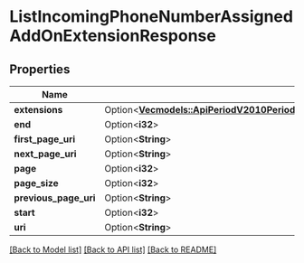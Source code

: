 # ListIncomingPhoneNumberAssignedAddOnExtensionResponse

## Properties

Name | Type | Description | Notes
------------ | ------------- | ------------- | -------------
**extensions** | Option<[**Vec<models::ApiPeriodV2010PeriodAccountPeriodIncomingPhoneNumberPeriodIncomingPhoneNumberAssignedAddOnPeriodIncomingPhoneNumberAssignedAddOnExtension>**](api.v2010.account.incoming_phone_number.incoming_phone_number_assigned_add_on.incoming_phone_number_assigned_add_on_extension.md)> |  | [optional]
**end** | Option<**i32**> |  | [optional]
**first_page_uri** | Option<**String**> |  | [optional]
**next_page_uri** | Option<**String**> |  | [optional]
**page** | Option<**i32**> |  | [optional]
**page_size** | Option<**i32**> |  | [optional]
**previous_page_uri** | Option<**String**> |  | [optional]
**start** | Option<**i32**> |  | [optional]
**uri** | Option<**String**> |  | [optional]

[[Back to Model list]](../README.md#documentation-for-models) [[Back to API list]](../README.md#documentation-for-api-endpoints) [[Back to README]](../README.md)


